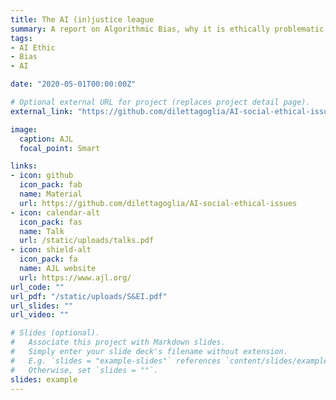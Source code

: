 ```yaml
---
title: The AI (in)justice league
summary: A report on Algorithmic Bias, why it is ethically problematic and how to handle it.
tags:
- AI Ethic
- Bias
- AI

date: "2020-05-01T00:00:00Z"

# Optional external URL for project (replaces project detail page).
external_link: "https://github.com/dilettagoglia/AI-social-ethical-issues/blob/master/DILETTA%20GOGLIA%20-%20EoT%20presentation.pdf"

image:
  caption: AJL
  focal_point: Smart

links:
- icon: github
  icon_pack: fab
  name: Material
  url: https://github.com/dilettagoglia/AI-social-ethical-issues
- icon: calendar-alt
  icon_pack: fas
  name: Talk
  url: /static/uploads/talks.pdf
- icon: shield-alt
  icon_pack: fa
  name: AJL website
  url: https://www.ajl.org/
url_code: ""
url_pdf: "/static/uploads/S&EI.pdf"
url_slides: ""
url_video: ""

# Slides (optional).
#   Associate this project with Markdown slides.
#   Simply enter your slide deck's filename without extension.
#   E.g. `slides = "example-slides"` references `content/slides/example-slides.md`.
#   Otherwise, set `slides = ""`.
slides: example
---
```


